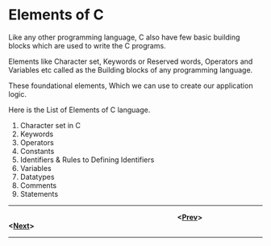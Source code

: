 # Elements of C
Like any other programming language, C also have few basic building blocks which are used to write the C programs.

Elements like Character set, Keywords or Reserved words, Operators and Variables etc called as the Building blocks of any programming language.

These foundational elements, Which we can use to create our application logic.

Here is the List of Elements of C language.

1. Character set in C
2. Keywords
3. Operators
4. Constants
5. Identifiers & Rules to Defining Identifiers
6. Variables
7. Datatypes
8. Comments
9. Statements


---
&nbsp;&nbsp;&nbsp;&nbsp;&nbsp;&nbsp;&nbsp;&nbsp;&nbsp;&nbsp;&nbsp;&nbsp;&nbsp;&nbsp;&nbsp;&nbsp;&nbsp;&nbsp;&nbsp;&nbsp;&nbsp;&nbsp;&nbsp;&nbsp;&nbsp;&nbsp;&nbsp;&nbsp;&nbsp;&nbsp;&nbsp;&nbsp;&nbsp;&nbsp;&nbsp;&nbsp;&nbsp;&nbsp;&nbsp;&nbsp;&nbsp;&nbsp;&nbsp;&nbsp;&nbsp;&nbsp;&nbsp;&nbsp;&nbsp;&nbsp;&nbsp;&nbsp;&nbsp;&nbsp;&nbsp;&nbsp;&nbsp;&nbsp;&nbsp;&nbsp;&nbsp;&nbsp;&nbsp;&nbsp;&nbsp;&nbsp;&nbsp;&nbsp;&nbsp;&nbsp;&nbsp;&nbsp;&nbsp;&nbsp;&nbsp;&nbsp;&nbsp;&nbsp;&nbsp;&nbsp;&nbsp;&nbsp;&nbsp;&nbsp;&nbsp;**<[Prev](./C_Programming/introduction.md)>** &nbsp;&nbsp;&nbsp;&nbsp;&nbsp;&nbsp;&nbsp;&nbsp;&nbsp;&nbsp;&nbsp;&nbsp;&nbsp;&nbsp;&nbsp;&nbsp;&nbsp;&nbsp;&nbsp;&nbsp;&nbsp;&nbsp; **<[Next](./C_Programming/introduction.md)>**

---
